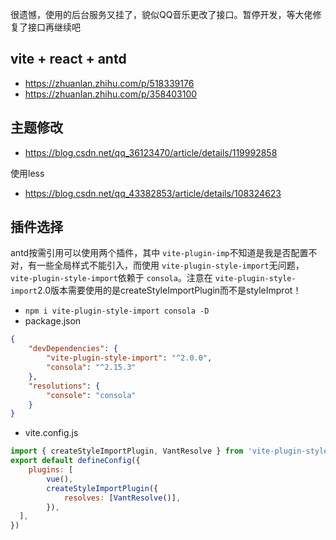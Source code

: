 很遗憾，使用的后台服务又挂了，貌似QQ音乐更改了接口。暂停开发，等大佬修复了接口再继续吧

## vite + react + antd

- https://zhuanlan.zhihu.com/p/518339176
- https://zhuanlan.zhihu.com/p/358403100

## 主题修改

- https://blog.csdn.net/qq_36123470/article/details/119992858

使用less

- https://blog.csdn.net/qq_43382853/article/details/108324623

## 插件选择

antd按需引用可以使用两个插件，其中 `vite-plugin-imp`不知道是我是否配置不对，有一些全局样式不能引入，而使用 `vite-plugin-style-import`无问题，`vite-plugin-style-import`依赖于 `consola`。注意在 `vite-plugin-style-import`2.0版本需要使用的是createStyleImportPlugin而不是styleImprot！

- `npm i vite-plugin-style-import consola -D`
- package.json

```json
{
	"devDependencies": {
		"vite-plugin-style-import": "^2.0.0",
		"consola": "^2.15.3"
	},
	"resolutions": {
		"console": "consola"
	}
}
```

- vite.config.js

```js
import { createStyleImportPlugin, VantResolve } from 'vite-plugin-style-import';
export default defineConfig({
	plugins: [
		vue(),
		createStyleImportPlugin({
			resolves: [VantResolve()],
		}),
  ],
})
```
